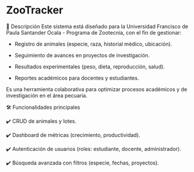 # ZooTracker

📖 Descripción
Este sistema está diseñado para la Universidad Francisco de Paula Santander Ocala - Programa de Zootecnia, con el fin de gestionar:

- Registro de animales (especie, raza, historial médico, ubicación).

- Seguimiento de avances en proyectos de investigación.

- Resultados experimentales (peso, dieta, reproducción, salud).

- Reportes académicos para docentes y estudiantes.

Es una herramienta colaborativa para optimizar procesos académicos y de investigación en el área pecuaria.

🛠️ Funcionalidades principales

✔️ CRUD de animales y lotes.

✔️ Dashboard de métricas (crecimiento, productividad).

✔️ Autenticación de usuarios (roles: estudiante, docente, administrador).

✔️ Búsqueda avanzada con filtros (especie, fechas, proyectos).
